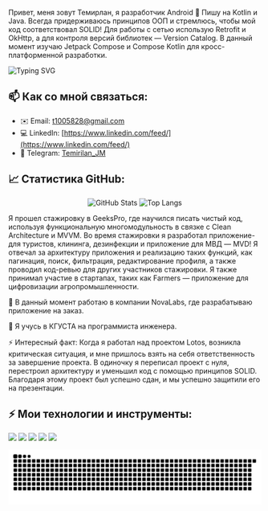 Привет, меня зовут Темирлан, я разработчик Android 👋 Пишу на Kotlin и Java. Всегда придерживаюсь принципов ООП и стремлюсь, чтобы мой код соответствовал SOLID! Для работы с сетью использую Retrofit и OkHttp, а для контроля версий библиотек — Version Catalog. В данный момент изучаю Jetpack Compose и Compose Kotlin для кросс-платформенной разработки.

![Typing SVG](https://readme-typing-svg.herokuapp.com?color=%2336BCF7&lines=Добро+пожаловать+на+мой+GitHub+профиль!;Я+мобильный+разработчик;Люблю+изучать+новые+технологии)


## 📫 Как со мной связаться:
- ✉️ Email: [t1005828@gmail.com](t1005828@gmail.com)
- 💻 LinkedIn: [https://www.linkedin.com/feed/](https://www.linkedin.com/feed/)
- 💬 Telegram: [Temirilan_JM](https://t.me/Temirlan_JM)

## 📈 Статистика GitHub:
<div align="center">
  <img src="https://github-readme-stats.vercel.app/api?username=TimaTostokov&show_icons=true&theme=tokyonight&hide_border=true" alt="GitHub Stats" />
<!--   <img src="https://github-readme-streak-stats.herokuapp.com/?user=TimaTostokov&theme=tokyonight&hide_border=true" alt="GitHub Streak" /> -->
  <img src="https://github-readme-stats.vercel.app/api/top-langs/?username=TimaTostokov&layout=compact&theme=tokyonight&hide_border=true" alt="Top Langs" />
</div>


Я прошел стажировку в GeeksPro, где научился писать чистый код, используя функциональную многомодульность в связке с Clean Architecture и MVVM. Во время стажировки я разработал приложение-для туристов, клининга, дезинфекции и приложение для МВД — MVD! Я отвечал за архитектуру приложения и реализацию таких функций, как пагинация, поиск, фильтрация, редактирование профиля, а также проводил код-ревью для других участников стажировки. Я также принимал участие в стартапах, таких как Farmers — приложение для цифровизации агропромышленности.

🔭 В данный момент работаю в компании NovaLabs, где разрабатываю приложение на заказ.

🌱 Я учусь в КГУСТА на программиста инженера.

⚡ Интересный факт: Когда я работал над проектом Lotos, возникла критическая ситуация, и мне пришлось взять на себя ответственность за завершение проекта. В одиночку я переписал проект с нуля, перестроил архитектуру и уменьшил код с помощью принципов SOLID. Благодаря этому проект был успешно сдан, и мы успешно защитили его на презентации.

## ⚡ Мои технологии и инструменты:
<p>
  <img src="https://img.shields.io/badge/Kotlin-%230095D5.svg?style=for-the-badge&logo=kotlin&logoColor=white" />
  <img src="https://img.shields.io/badge/Python-%2314354C.svg?style=for-the-badge&logo=python&logoColor=white" />
  <img src="https://img.shields.io/badge/Android_Studio-%233DDC84.svg?style=for-the-badge&logo=android-studio&logoColor=white" />
  <img src="https://img.shields.io/badge/Git-%23F05033.svg?style=for-the-badge&logo=git&logoColor=white" />
  <img src="https://img.shields.io/badge/Docker-%232496ED.svg?style=for-the-badge&logo=docker&logoColor=white" />
</p>


![Snake animation](https://raw.githubusercontent.com/TimaTostokov/snk/output/github-contribution-grid-snake.svg)
